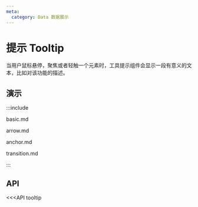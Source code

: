 ```yaml
---
meta:
  category: Data 数据展示
---
```


# 提示 Tooltip

当用户鼠标悬停，聚焦或者轻触一个元素时，工具提示组件会显示一段有意义的文本，比如对该功能的描述。

## 演示

:::include

basic.md

arrow.md

anchor.md

transition.md

:::

## API

<<<API tooltip